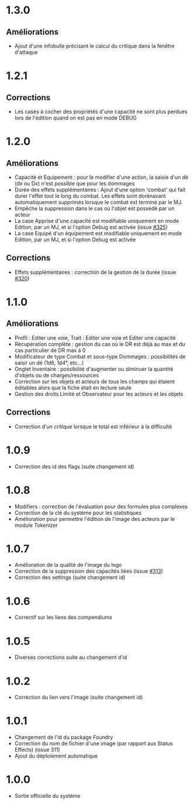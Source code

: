 # 1.3.0
## Améliorations
- Ajout d'une infobulle précisant le calcul du critique dans la fenêtre d'attaque

# 1.2.1
## Corrections
- Les cases à cocher des propriétés d'une capacité ne sont plus perdues lors de l'édition quand on est pas en mode DEBUG

# 1.2.0
## Améliorations
- Capacité et Equipement : pour le modifier d'une action, la saisie d'un dé (dx ou Dx) n'est possible que pour les dommages
- Durée des effets supplémentaires : Ajout d'une option 'combat' qui fait durer l'effet tout le long du combat. Les effets sont dorénavant automatiquement supprimés lorsque le combat est terminé par le MJ.
- Empêche la suppression dans le cas où l'objet est possédé par un acteur
- La case Apprise d'une capacité est modifiable uniquement en mode Edition, par un MJ, et si l'option Debug est activée (issue [#325](https://github.com/BlackBookEditions/foundry-co2/issues/325))
- La case Equipé d'un équipement est modifiable uniquement en mode Edition, par un MJ, et si l'option Debug est activée
## Corrections
- Effets supplémentaires : correction de la gestion de la durée (issue [#320](https://github.com/BlackBookEditions/foundry-co2/issues/320))

# 1.1.0
## Améliorations
- Profil : Editer une voie, Trait : Editer une voie et Editer une capacité
- Récupération complète : gestion du cas où le DR est déjà au max et du cas particulier de DR max à 0
- Modificateur de type Combat et sous-type Dommages : possibilités de saisir un dé (1d6, 1d4°, etc...)
- Onglet Inventaire : possibilité d'augmenter ou diminuer la quantité d'objets ou de charges/ressources
- Correction sur les objets et acteurs de tous les champs qui étaient éditables alors que la fiche était en lecture seule
- Gestion des droits Limité et Observateur pour les acteurs et les objets

## Corrections
- Correction d'un critique lorsque le total est inférieur à la difficulté

# 1.0.9
- Correction des id des flags (suite changement id)

# 1.0.8
- Modifiers : correction de l'évaluation pour des formules plus complexes
- Correction de la clé du système pour les statistiques
- Amélioration pour permettre l'édition de l'image des acteurs par le module Tokenizer

# 1.0.7
- Amélioration de la qualité de l'image du logo
- Correction de la suppression des capacités liées (issue [#313](https://github.com/BlackBookEditions/foundry-co2/issues/313))
- Correction des settings (suite changement id)

# 1.0.6
- Correctif sur les liens des compendiums

# 1.0.5
- Diverses corrections suite au changement d'id

# 1.0.2
- Correction du lien vers l'image (suite changement id)

# 1.0.1
- Changement de l'id du package Foundry
- Correction du nom de fichier d'une image (par rapport aux Status Effects) (issue 311)
- Ajout du déploiement automatique

# 1.0.0
- Sortie officielle du système